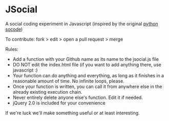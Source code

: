 JSocial
=======

A social coding experiment in Javascript
(inspired by the original [python socode](https://github.com/sricola/socode))

To contribute:
fork > edit > open a pull request > merge

Rules:
* Add a function with your Github name as its name to the jsocial.js file
* DO NOT edit the index.html file (if you want to add anything there, use javascript :)
* Your function can do anything and everything, as long as it finishes in a reasonable amount of time. No infinite loops, please.
* Once your function is written, you can call it from anywhere else in the already existing execution chain.
* Never entirely delete anyone else's function. Edit it if needed.
* jQuery 2.0 is included for your convenience

If we're luck we'll make something useful or at least interesting.

